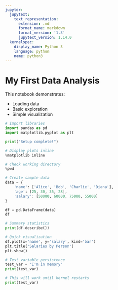 ```yaml
---
jupyter:
  jupytext:
    text_representation:
      extension: .md
      format_name: markdown
      format_version: '1.3'
      jupytext_version: 1.14.0
  kernelspec:
    display_name: Python 3
    language: python
    name: python3
---
```


# My First Data Analysis

This notebook demonstrates:
- Loading data
- Basic exploration
- Simple visualization

```python
# Import libraries
import pandas as pd
import matplotlib.pyplot as plt

print("Setup complete!")
```

```python
# Display plots inline
%matplotlib inline

# Check working directory
%pwd
```

```python
# Create sample data
data = {
    'name': ['Alice', 'Bob', 'Charlie', 'Diana'],
    'age': [25, 30, 35, 28],
    'salary': [50000, 60000, 75000, 55000]
}

df = pd.DataFrame(data)
df
```

```python
# Summary statistics
print(df.describe())

# Quick visualization
df.plot(x='name', y='salary', kind='bar')
plt.title('Salaries by Person')
plt.show()
```

```python
# Test variable persistence
test_var = "I'm in memory"
print(test_var)
```

```python
# This will work until kernel restarts
print(test_var)
```
